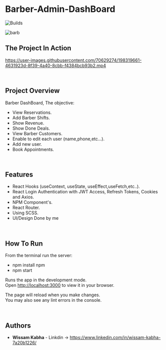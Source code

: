 # Barber-Admin-DashBoard

![Builds](https://github.com/project-chip/connectedhomeip/workflows/Builds/badge.svg)


![barb](https://user-images.githubusercontent.com/70629274/198319436-b94c0106-153c-4c99-85c8-d386af1bd92b.PNG)


## The Project In Action


https://user-images.githubusercontent.com/70629274/198319661-4631923d-8f39-4a40-8cbb-f4384bcb93b2.mp4


</br>

## Project Overview

Barber DashBoard, The objective:
- View Reservations.
- Add Barber Shifts.
- Show Revenue.
- Show Done Deals.
- View Barber Customers.
- Enable to edit each user (name,phone,etc...).
- Add new user.
- Book Appointments.

</br>

## Features
- React Hooks (useContext, useState, useEffect,useFetch,etc..).
- React Login Authentication with JWT Access, Refresh Tokens, Cookies and Axios.
- NPM Component's.
- React Router.
- Using SCSS.
- UI/Design Done by me

</br>


## How To Run
 
From the terminal run the server:  

- npm install npm 
- npm start

Runs the app in the development mode.\
Open [http://localhost:3000](http://localhost:3000) to view it in your browser.

The page will reload when you make changes.\
You may also see any lint errors in the console.

</br>





## Authors

* **Wissam Kabha**  - Linkdin -> https://www.linkedin.com/in/wissam-kabha-7a20b1226/

</br>


